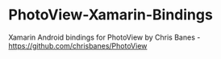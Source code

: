 PhotoView-Xamarin-Bindings
==========================

Xamarin Android bindings for PhotoView by Chris Banes - https://github.com/chrisbanes/PhotoView
